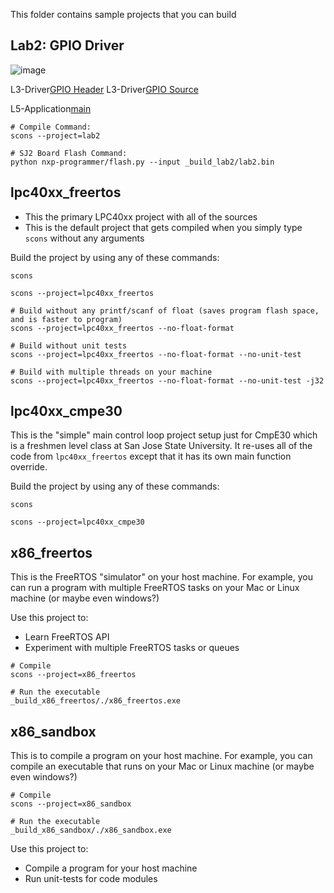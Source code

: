 This folder contains sample projects that you can build

## Lab2: GPIO Driver 
![image](https://user-images.githubusercontent.com/38081550/95832812-ac28bc80-0cef-11eb-9eea-3b6b61dd5132.png)

L3-Driver[GPIO Header](/lab2/l3_drivers/gpio_lab.h)
L3-Driver[GPIO Source](/lab2/l3_drivers/sources/gpio_lab.c)

L5-Application[main](/lab2/l5_application/main.c)
```
# Compile Command:
scons --project=lab2

# SJ2 Board Flash Command:
python nxp-programmer/flash.py --input _build_lab2/lab2.bin
```

## lpc40xx_freertos

* This the primary LPC40xx project with all of the sources
* This is the default project that gets compiled when you simply type `scons` without any arguments

Build the project by using any of these commands:
```
scons

scons --project=lpc40xx_freertos

# Build without any printf/scanf of float (saves program flash space, and is faster to program)
scons --project=lpc40xx_freertos --no-float-format

# Build without unit tests
scons --project=lpc40xx_freertos --no-float-format --no-unit-test

# Build with multiple threads on your machine
scons --project=lpc40xx_freertos --no-float-format --no-unit-test -j32

```

## lpc40xx_cmpe30

This is the "simple" main control loop project setup just for CmpE30 which is a freshmen level class at San Jose State University. It re-uses all of the code from `lpc40xx_freertos` except that it has its own main function override.

Build the project by using any of these commands:
```
scons

scons --project=lpc40xx_cmpe30
```

## x86_freertos

This is the FreeRTOS "simulator" on your host machine. For example, you can run a program with multiple FreeRTOS tasks on your Mac or Linux machine (or maybe even windows?)

Use this project to:

* Learn FreeRTOS API
* Experiment with multiple FreeRTOS tasks or queues
```
# Compile
scons --project=x86_freertos

# Run the executable
_build_x86_freertos/./x86_freertos.exe
```

## x86_sandbox

This is to compile a program on your host machine. For example, you can compile an executable that runs on your Mac or Linux machine (or maybe even windows?)
```
# Compile
scons --project=x86_sandbox

# Run the executable
_build_x86_sandbox/./x86_sandbox.exe
```

Use this project to:

* Compile a program for your host machine
* Run unit-tests for code modules
